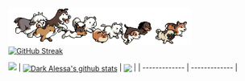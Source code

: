![](./dog_running.gif)<br>
[![GitHub Streak](https://streak-stats.demolab.com?user=DarkAlessa&theme=dark)](https://git.io/streak-stats)<br>

<a href="https://github.com/DarkAlessa"><img src="https://streak-stats.demolab.com?user=DarkAlessa&theme=dark)](https://git.io/streak-stats" /></a>
| <a href="https://github.com/DarkAlessa"><img align="center" src="https://github-readme-stats.vercel.app/api?username=DarkAlessa&show_icons=true&include_all_commits=true&theme=dark&hide_border=true" alt="Dark Alessa's github stats" /></a> | <a href="https://github.com/DarkAlessa"><img align="center" src="https://github-readme-stats.vercel.app/api/top-langs/?username=DarkAlessa&layout=compact&theme=dark&hide_border=true" /></a> |
| ------------- | ------------- |
